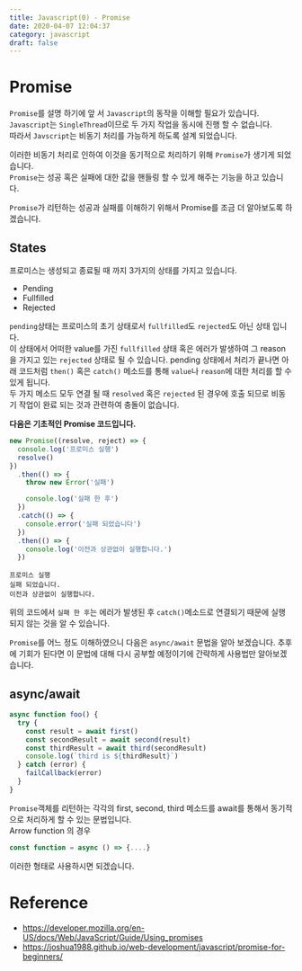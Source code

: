 ```yaml
---
title: Javascript(0) - Promise
date: 2020-04-07 12:04:37
category: javascript
draft: false
---
```


# Promise

`Promise`를 설명 하기에 앞 서 `Javascript`의 동작을 이해할 필요가 있습니다.\
`Javascript`는 `SingleThread`이므로 두 가지 작업을 동시에 진행 할 수 없습니다.\
따라서 `Javscript`는 비동기 처리를 가능하게 하도록 설계 되었습니다.

이러한 비동기 처리로 인하여 이것을 동기적으로 처리하기 위해 `Promise`가 생기게 되었습니다. \
`Promise`는 성공 혹은 실패에 대한 값을 핸들링 할 수 있게 해주는 기능을 하고 있습니다.

`Promise`가 리턴하는 성공과 실패를 이해하기 위해서 Promise를 조금 더 알아보도록 하겠습니다.

## States

프로미스는 생성되고 종료될 때 까지 3가지의 상태를 가지고 있습니다.

- Pending
- Fullfilled
- Rejected

`pending`상태는 프로미스의 초기 상태로서 `fullfilled`도 `rejected`도 아닌 상태 입니다. \
이 상태에서 어떠한 value를 가진 `fullfilled` 상태 혹은 에러가 발생하여 그 reason을 가지고 있는 `rejected` 상태로 될 수 있습니다.
pending 상태에서 처리가 끝나면 아래 코드처럼 `then()` 혹은 `catch()` 메소드를 통해 `value`나 `reason`에 대한 처리를 할 수 있게 됩니다. \
두 가지 메소드 모두 연결 될 때 `resolved` 혹은 `rejected` 된 경우에 호출 되므로 비동기 작업이 완료 되는 것과 관련하여 충돌이 없습니다.

<b>다음은 기초적인 Promise 코드입니다.</b>

```js
new Promise((resolve, reject) => {
  console.log('프로미스 실행')
  resolve()
})
  .then(() => {
    throw new Error('실패')

    console.log('실패 한 후')
  })
  .catch(() => {
    console.error('실패 되었습니다')
  })
  .then(() => {
    console.log('이전과 상관없이 실행합니다.')
  })
```

```console
프로미스 실행
실패 되었습니다.
이전과 상관없이 실행합니다.
```

위의 코드에서 `실패 한 후`는 에러가 발생된 후 `catch()`메소드로 연결되기 때문에 실행 되지 않는 것을 알 수 있습니다.

`Promise`를 어느 정도 이해하였으니 다음은 `async/await` 문법을 알아 보겠습니다. 추후에 기회가 된다면 이 문법에 대해 다시 공부할 예정이기에 간략하게 사용법만 알아보겠습니다.

## async/await

```js
async function foo() {
  try {
    const result = await first()
    const secondResult = await second(result)
    const thirdResult = await third(secondResult)
    console.log(`third is ${thirdResult}`)
  } catch (error) {
    failCallback(error)
  }
}
```

`Promise`객체를 리턴하는 각각의 first, second, third 메소드를 await를 통해서 동기적으로 처리하게 할 수 있는 문법입니다. \
 Arrow function 의 경우

```js
const function = async () => {....}
```

이러한 형태로 사용하시면 되겠습니다.

# Reference

- https://developer.mozilla.org/en-US/docs/Web/JavaScript/Guide/Using_promises
- https://joshua1988.github.io/web-development/javascript/promise-for-beginners/
